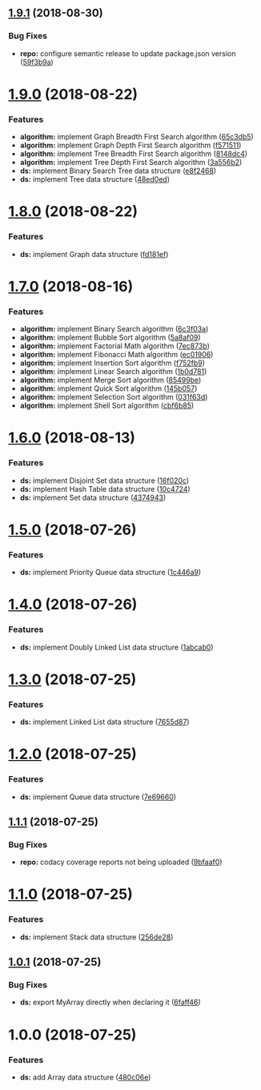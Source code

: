 ## [1.9.1](https://github.com/akhenda/es6-data-structures-and-algorithms/compare/v1.9.0...v1.9.1) (2018-08-30)


### Bug Fixes

* **repo:** configure semantic release to update package.json version ([59f3b9a](https://github.com/akhenda/es6-data-structures-and-algorithms/commit/59f3b9a))

# [1.9.0](https://github.com/akhenda/es6-data-structures-and-algorithms/compare/v1.8.0...v1.9.0) (2018-08-22)


### Features

* **algorithm:** implement Graph Breadth First Search algorithm ([65c3db5](https://github.com/akhenda/es6-data-structures-and-algorithms/commit/65c3db5))
* **algorithm:** implement Graph Depth First Search algorithm ([f571511](https://github.com/akhenda/es6-data-structures-and-algorithms/commit/f571511))
* **algorithm:** implement Tree Breadth First Search algorithm ([8148dc4](https://github.com/akhenda/es6-data-structures-and-algorithms/commit/8148dc4))
* **algorithm:** implement Tree Depth First Search algorithm ([3a556b2](https://github.com/akhenda/es6-data-structures-and-algorithms/commit/3a556b2))
* **ds:** implement Binary Search Tree data structure ([e8f2468](https://github.com/akhenda/es6-data-structures-and-algorithms/commit/e8f2468))
* **ds:** implement Tree data structure ([48ed0ed](https://github.com/akhenda/es6-data-structures-and-algorithms/commit/48ed0ed))

# [1.8.0](https://github.com/akhenda/es6-data-structures-and-algorithms/compare/v1.7.0...v1.8.0) (2018-08-22)


### Features

* **ds:** implement Graph data structure ([fd181ef](https://github.com/akhenda/es6-data-structures-and-algorithms/commit/fd181ef))

# [1.7.0](https://github.com/akhenda/es6-data-structures-and-algorithms/compare/v1.6.0...v1.7.0) (2018-08-16)


### Features

* **algorithm:** implement Binary Search algorithm ([6c3f03a](https://github.com/akhenda/es6-data-structures-and-algorithms/commit/6c3f03a))
* **algorithm:** implement Bubble Sort algorithm ([5a8af09](https://github.com/akhenda/es6-data-structures-and-algorithms/commit/5a8af09))
* **algorithm:** implement Factorial Math algorithm ([7ec873b](https://github.com/akhenda/es6-data-structures-and-algorithms/commit/7ec873b))
* **algorithm:** implement Fibonacci Math algorithm ([ec01906](https://github.com/akhenda/es6-data-structures-and-algorithms/commit/ec01906))
* **algorithm:** implement Insertion Sort algorithm ([f752fb9](https://github.com/akhenda/es6-data-structures-and-algorithms/commit/f752fb9))
* **algorithm:** implement Linear Search algorithm ([1b0d781](https://github.com/akhenda/es6-data-structures-and-algorithms/commit/1b0d781))
* **algorithm:** implement Merge Sort algorithm ([85499be](https://github.com/akhenda/es6-data-structures-and-algorithms/commit/85499be))
* **algorithm:** implement Quick Sort algorithm ([145b057](https://github.com/akhenda/es6-data-structures-and-algorithms/commit/145b057))
* **algorithm:** implement Selection Sort algorithm ([031f63d](https://github.com/akhenda/es6-data-structures-and-algorithms/commit/031f63d))
* **algorithm:** implement Shell Sort algorithm ([cbf6b85](https://github.com/akhenda/es6-data-structures-and-algorithms/commit/cbf6b85))

# [1.6.0](https://github.com/akhenda/es6-data-structures-and-algorithms/compare/v1.5.0...v1.6.0) (2018-08-13)


### Features

* **ds:** implement Disjoint Set data structure ([16f020c](https://github.com/akhenda/es6-data-structures-and-algorithms/commit/16f020c))
* **ds:** implement Hash Table data structure ([10c4724](https://github.com/akhenda/es6-data-structures-and-algorithms/commit/10c4724))
* **ds:** implement Set data structure ([4374943](https://github.com/akhenda/es6-data-structures-and-algorithms/commit/4374943))

# [1.5.0](https://github.com/akhenda/es6-data-structures-and-algorithms/compare/v1.4.0...v1.5.0) (2018-07-26)


### Features

* **ds:** implement Priority Queue data structure ([1c446a9](https://github.com/akhenda/es6-data-structures-and-algorithms/commit/1c446a9))

# [1.4.0](https://github.com/akhenda/es6-data-structures-and-algorithms/compare/v1.3.0...v1.4.0) (2018-07-26)


### Features

* **ds:** implement Doubly Linked List data structure ([1abcab0](https://github.com/akhenda/es6-data-structures-and-algorithms/commit/1abcab0))

# [1.3.0](https://github.com/akhenda/es6-data-structures-and-algorithms/compare/v1.2.0...v1.3.0) (2018-07-25)


### Features

* **ds:** implement Linked List data structure ([7655d87](https://github.com/akhenda/es6-data-structures-and-algorithms/commit/7655d87))

# [1.2.0](https://github.com/akhenda/es6-data-structures-and-algorithms/compare/v1.1.1...v1.2.0) (2018-07-25)


### Features

* **ds:** implement Queue data structure ([7e69660](https://github.com/akhenda/es6-data-structures-and-algorithms/commit/7e69660))

## [1.1.1](https://github.com/akhenda/es6-data-structures-and-algorithms/compare/v1.1.0...v1.1.1) (2018-07-25)


### Bug Fixes

* **repo:** codacy coverage reports not being uploaded ([9bfaaf0](https://github.com/akhenda/es6-data-structures-and-algorithms/commit/9bfaaf0))

# [1.1.0](https://github.com/akhenda/es6-data-structures-and-algorithms/compare/v1.0.1...v1.1.0) (2018-07-25)


### Features

* **ds:** implement Stack data structure ([256de28](https://github.com/akhenda/es6-data-structures-and-algorithms/commit/256de28))

## [1.0.1](https://github.com/akhenda/es6-data-structures-and-algorithms/compare/v1.0.0...v1.0.1) (2018-07-25)


### Bug Fixes

* **ds:** export MyArray directly when declaring it ([6faff46](https://github.com/akhenda/es6-data-structures-and-algorithms/commit/6faff46))

# 1.0.0 (2018-07-25)


### Features

* **ds:** add Array data structure ([480c06e](https://github.com/akhenda/es6-data-structures-and-algorithms/commit/480c06e))
